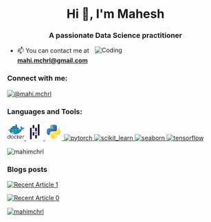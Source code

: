 <h1 align="center">Hi 👋, I'm Mahesh</h1>
<h3 align="center">A passionate Data Science practitioner</h3>

<img align="right" alt="Coding" width="300" src="https://i.pinimg.com/originals/a5/35/60/a53560c8088900e266880f779dacced7.gif">

- 📫 You can contact me at **mahi.mchrl@gmail.com**

<h3 align="left">Connect with me:</h3>
<p align="left">
<a href="https://medium.com/@mahi.mchrl" target="blank"><img align="center" src="https://raw.githubusercontent.com/rahuldkjain/github-profile-readme-generator/master/src/images/icons/Social/medium.svg" alt="@mahi.mchrl" height="30" width="40" /></a>
</p>

<h3 align="left">Languages and Tools:</h3>
<p align="left"> <a href="https://www.docker.com/" target="_blank" rel="noreferrer"> <img src="https://raw.githubusercontent.com/devicons/devicon/master/icons/docker/docker-original-wordmark.svg" alt="docker" width="40" height="40"/> </a> <a href="https://pandas.pydata.org/" target="_blank" rel="noreferrer"> <img src="https://raw.githubusercontent.com/devicons/devicon/2ae2a900d2f041da66e950e4d48052658d850630/icons/pandas/pandas-original.svg" alt="pandas" width="40" height="40"/> </a> <a href="https://www.python.org" target="_blank" rel="noreferrer"> <img src="https://raw.githubusercontent.com/devicons/devicon/master/icons/python/python-original.svg" alt="python" width="40" height="40"/> </a> <a href="https://pytorch.org/" target="_blank" rel="noreferrer"> <img src="https://www.vectorlogo.zone/logos/pytorch/pytorch-icon.svg" alt="pytorch" width="40" height="40"/> </a> <a href="https://scikit-learn.org/" target="_blank" rel="noreferrer"> <img src="https://upload.wikimedia.org/wikipedia/commons/0/05/Scikit_learn_logo_small.svg" alt="scikit_learn" width="40" height="40"/> </a> <a href="https://seaborn.pydata.org/" target="_blank" rel="noreferrer"> <img src="https://seaborn.pydata.org/_images/logo-mark-lightbg.svg" alt="seaborn" width="40" height="40"/> </a> <a href="https://www.tensorflow.org" target="_blank" rel="noreferrer"> <img src="https://www.vectorlogo.zone/logos/tensorflow/tensorflow-icon.svg" alt="tensorflow" width="40" height="40"/> </a> </p>

<p><img align="center" src="https://github-readme-stats.vercel.app/api/top-langs?username=mahimchrl&show_icons=true&locale=en&layout=compact" alt="mahimchrl" /></p>

### Blogs posts

<a target="_blank" href="https://github-readme-medium-recent-article.vercel.app/medium/@mahi.mchrl/0"><img src="https://github-readme-medium-recent-article.vercel.app/medium/@mahi.mchrl/1" alt="Recent Article 1">
  
<a target="_blank" href="https://github-readme-medium-recent-article.vercel.app/medium/@mahi.mchrl/1"><img src="https://github-readme-medium-recent-article.vercel.app/medium/@mahi.mchrl/0" alt="Recent Article 0">

<p><img align="center" src="https://github-readme-streak-stats.herokuapp.com/?user=mahimchrl&" alt="mahimchrl" /></p>
